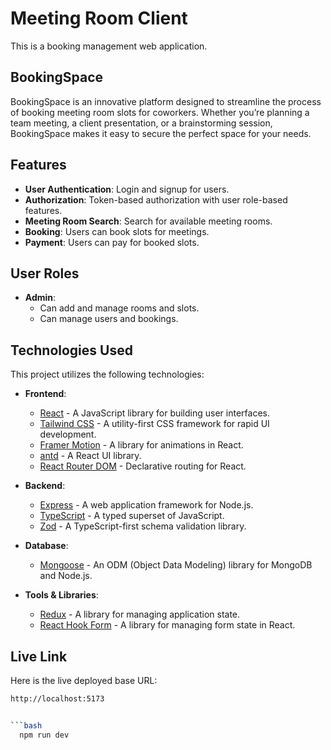# Meeting Room Client

This is a booking management web application.

## BookingSpace

BookingSpace is an innovative platform designed to streamline the process of booking meeting room slots for coworkers. Whether you’re planning a team meeting, a client presentation, or a brainstorming session, BookingSpace makes it easy to secure the perfect space for your needs.

## Features

- **User Authentication**: Login and signup for users.
- **Authorization**: Token-based authorization with user role-based features.
- **Meeting Room Search**: Search for available meeting rooms.
- **Booking**: Users can book slots for meetings.
- **Payment**: Users can pay for booked slots.

## User Roles

- **Admin**:
  - Can add and manage rooms and slots.
  - Can manage users and bookings.

## Technologies Used

This project utilizes the following technologies:

- **Frontend**:
  - [React](https://reactjs.org/) - A JavaScript library for building user interfaces.
  - [Tailwind CSS](https://tailwindcss.com/) - A utility-first CSS framework for rapid UI development.
  - [Framer Motion](https://www.framer.com/api/motion/) - A library for animations in React.
  - [antd](https://ant.design/) - A React UI library.
  - [React Router DOM](https://reactrouter.com/web/guides/quick-start) - Declarative routing for React.

- **Backend**:
  - [Express](https://expressjs.com/) - A web application framework for Node.js.
  - [TypeScript](https://www.typescriptlang.org/) - A typed superset of JavaScript.
  - [Zod](https://zod.dev/) - A TypeScript-first schema validation library.

- **Database**:
  - [Mongoose](https://mongoosejs.com/) - An ODM (Object Data Modeling) library for MongoDB and Node.js.

- **Tools & Libraries**:
  - [Redux](https://redux.js.org/) - A library for managing application state.
  - [React Hook Form](https://react-hook-form.com/) - A library for managing form state in React.

## Live Link

Here is the live deployed base URL:

```bash
http://localhost:5173


```bash
  npm run dev
```
 
